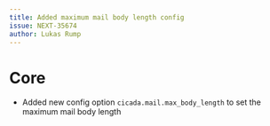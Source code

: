 ```yaml
---
title: Added maximum mail body length config
issue: NEXT-35674
author: Lukas Rump
---
```

# Core
* Added new config option `cicada.mail.max_body_length` to set the maximum mail body length
